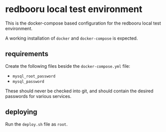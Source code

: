 # redbooru local test environment

This is the docker-compose based configuration for the redbooru local test environment.

A working installation of `docker` and `docker-compose` is expected.

## requirements

Create the following files beside the `docker-compose.yml` file:

- `mysql_root_password`
- `mysql_password`

These should never be checked into git, and should contain the desired passwords for various services.

## deploying

Run the `deploy.sh` file as `root`.
